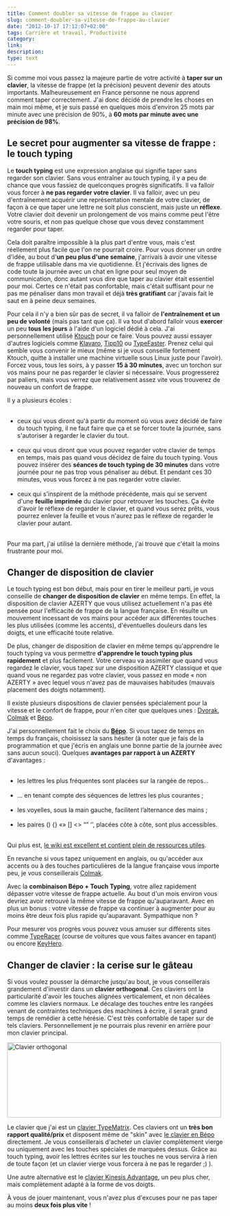 ```yaml
---
title: Comment doubler sa vitesse de frappe au clavier
slug: comment-doubler-sa-vitesse-de-frappe-au-clavier
date: "2012-10-17 17:12:07+02:00"
tags: Carrière et travail, Productivité
category: 
link: 
description: 
type: text
---
```


<p>Si comme moi vous passez la majeure partie de votre activité à <strong>taper sur un clavier</strong>, la vitesse de frappe (et la précision) peuvent devenir des atouts importants. Malheureusement en France personne ne nous apprend comment taper correctement. J'ai donc décidé de prendre les choses en main moi même, et je suis passé en quelques mois d'environ 25 mots par minute avec une précision de 90%, à <strong>60 mots par minute avec une précision de 98%</strong>.</p>
<!-- TEASER_END -->
<p></p><h2>Le secret pour augmenter sa vitesse de frappe : le touch typing</h2><p></p>

<p>Le <strong>touch typing</strong> est une expression anglaise qui signifie taper sans regarder son clavier. Sans vous entraîner au touch typing, il y a peu de chance que vous fassiez de quelconques progrès significatifs. Il va falloir vous forcer à <strong>ne pas regarder votre clavier</strong>. Il va falloir, avec un peu d'entraînement acquérir une représentation mentale de votre clavier, de façon à ce que taper une lettre ne soit plus conscient, mais juste un <strong>réflexe</strong>. Votre clavier doit devenir un prolongement de vos mains comme peut l'être votre souris, et non pas quelque chose que vous devez constamment regarder pour taper.</p>

<p>Cela doit paraître impossible à la plus part d'entre vous, mais c'est réellement plus facile que l'on ne pourrait croire. Pour vous donner un ordre d'idée, au bout d'<strong>un peu plus d'une semaine</strong>, j'arrivais à avoir une vitesse de frappe utilisable dans ma vie quotidienne. Et j'écrivais des lignes de code toute la journée avec un chat en ligne pour seul moyen de communication, donc autant vous dire que taper au clavier était essentiel pour moi. Certes ce n'était pas confortable, mais c'était suffisant pour ne pas me pénaliser dans mon travail et déjà <strong>très gratifiant</strong> car j'avais fait le saut en à peine deux semaines.</p>

<p>Pour cela il n'y a bien sûr pas de secret, il va falloir de <strong>l'entraînement et un peu de volonté</strong> (mais pas tant que ça). Il va tout d'abord falloir vous <strong>exercer</strong> un peu <strong>tous les jours</strong> à l'aide d'un logiciel dédié à cela. J'ai personnellement utilisé <a href="http://ktouch.sourceforge.net/">Ktouch</a> pour ce faire. Vous pouvez aussi essayer d'autres logiciels comme <a href="http://klavaro.sourceforge.net/">Klavaro</a>, <a href="http://www.tipp10.com/en/">Tipp10</a> ou <a href="http://www.typefastertypingtutor.com/">TypeFaster</a>. Prenez celui qui semble vous convenir le mieux (même si je vous conseille fortement Ktouch, quitte à installer une machine virtuelle sous Linux juste pour l'avoir). Forcez vous, tous les soirs, à y passer <strong>15 à 30 minutes</strong>, avec un torchon sur vos mains pour ne pas regarder le clavier si nécessaire. Vous progresserez par paliers, mais vous verrez que relativement assez vite vous trouverez de nouveau un confort de frappe.</p>

<p>Il y a plusieurs écoles :</p>

<p></p><ul><br><li>ceux qui vous diront qu'à partir du moment où vous avez décidé de faire du touch typing, il ne faut faire que ça et se forcer toute la journée, sans s'autoriser à regarder le clavier du tout.</li><br><li>ceux qui vous diront que vous pouvez regarder votre clavier de temps en temps, mais pas quand vous décidez de faire du touch typing. Vous pouvez insérer des <strong>séances de touch typing de 30 minutes</strong> dans votre journée pour ne pas trop vous pénaliser au début. Et pendant ces 30 minutes, vous vous forcez à ne pas regarder votre clavier.</li><br><li>ceux qui s'inspirent de la méthode précédente, mais qui se servent d'une <strong>feuille imprimée</strong> du clavier pour retrouver les touches. Ça évite d'avoir le réflexe de regarder le clavier, et quand vous serez prêts, vous pourrez enlever la feuille et vous n'aurez pas le réflexe de regarder le clavier pour autant.</li><br></ul><p></p>

<p>Pour ma part, j'ai utilisé la dernière méthode, j'ai trouvé que c'était la moins frustrante pour moi.</p>

<p></p><h2>Changer de disposition de clavier</h2><p></p>

<p>Le touch typing est bon début, mais pour en tirer le meilleur parti, je vous conseille de <strong>changer de disposition de clavier</strong> en même temps. En effet, la disposition de clavier AZERTY que vous utilisez actuellement n'a pas été pensée pour l'efficacité de frappe de la langue française. En résulte un mouvement incessant de vos mains pour accéder aux différentes touches les plus utilisées (comme les accents), d'éventuelles douleurs dans les doigts, et une efficacité toute relative.</p>

<p>De plus, changer de disposition de clavier en même temps qu'apprendre le touch typing va vous permettre <strong>d'apprendre le touch typing plus rapidement</strong> et plus facilement. Votre cerveau va assimiler que quand vous regardez le clavier, vous tapez sur une disposition AZERTY classique et que quand vous ne regardez pas votre clavier, vous passez en mode « non AZERTY » avec lequel vous n'avez pas de mauvaises habitudes (mauvais placement des doigts notamment).</p>

<p>Il existe plusieurs dispositions de clavier pensées spécialement pour la vitesse et le confort de frappe, pour n'en citer que quelques unes : <a href="http://fr.wikipedia.org/wiki/Disposition_Dvorak">Dvorak</a>, <a href="http://colemak.com/">Colmak</a> et <a href="http://bepo.fr/wiki/Accueil">Bépo</a>.</p>

<p>J'ai personnellement fait le choix du <strong><a href="http://bepo.fr/wiki/Accueil">Bépo</a></strong>. Si vous tapez de temps en temps du français, choisissez la sans hésiter (à noter que je fais de la programmation et que j'écris en anglais une bonne partie de la journée avec sans aucun souci). Quelques <strong>avantages par rapport à un AZERTY</strong> d'avantages :</p>

<p></p><ul><br><li>les lettres les plus fréquentes sont placées sur la rangée de repos…</li><br><li>… en tenant compte des séquences de lettres les plus courantes ;</li><br><li>les voyelles, sous la main gauche, facilitent l’alternance des mains ;</li><br><li>les paires () {} «» [] &lt;&gt; “” ‘’, placées côte à côte, sont plus accessibles.</li><br></ul><p></p>

<p>Qui plus est, <a href="http://bepo.fr/wiki/Accueil">le wiki est excellent et contient plein de ressources utiles</a>.</p>

<p>En revanche si vous tapez uniquement en anglais, ou qu'accéder aux accents ou à des touches particulières de la langue française vous importe peu, je vous conseillerais <a href="http://colemak.com/">Colmak</a>.</p>

<p>Avec la <strong>combinaison Bépo + Touch Typing</strong>, votre allez rapidement dépasser votre vitesse de frappe actuelle. Au bout d'un mois environ vous devriez avoir retrouvé la même vitesse de frappe qu'auparavant. Avec en plus un bonus : votre vitesse de frappe va continuer à augmenter pour au moins être deux fois plus rapide qu'auparavant. Sympathique non ?</p>

<p>Pour mesurer vos progrès vous pouvez vous amuser sur différents sites comme <a href="http://play.typeracer.com/">TypeRacer</a> (course de voitures que vous faites avancer en tapant) ou encore <a href="http://www.keyhero.com/">KeyHero</a>.</p>

<p></p><h2>Changer de clavier : la cerise sur le gâteau</h2><p></p>

<p>Si vous voulez pousser la démarche jusqu'au bout, je vous conseillerais grandement d'investir dans un <strong>clavier orthogonal</strong>. Ces claviers ont la particularité d'avoir les touches alignées verticalement, et non décalées comme les claviers normaux. Le décalage des touches entre les rangées venant de contraintes techniques des machines à écrire, il serait grand temps de remédier à cette hérésie. C'est très confortable de taper sur de tels claviers. Personnellement je ne pourrais plus revenir en arrière pour mon clavier principal.</p>

<p></p><div class="wp-caption text-center" id="attachment_121" style=""><img alt="Clavier orthogonal" class="size-full wp-image-121" height="175" src="https://data.jousse.org/blog/2006_02_06_typematrix.jpg" title="2006_02_06_typematrix" width="500"><p></p></div>

<p>Le clavier que j'ai est un <a href="http://typematrix.com/">clavier TypeMatrix</a>. Ces claviers ont un <strong>très bon rapport qualité/prix</strong> et disposent même de "skin" avec <a href="http://typematrix.com/bepo.php">le clavier en Bépo</a> directement. Je vous conseillerais d'acheter un clavier complètement vierge ou uniquement avec les touches spéciales de marquées dessus. Grâce au touch typing, avoir les lettres écrites sur les touches ne vous servira à rien de toute façon (et un clavier vierge vous forcera à ne pas le regarder ;) ).</p>

<p>Une autre alternative est le <a href="http://www.amazon.com/Kinesis-KB500USB-BLK-Advantage-Contoured-Keyboard/dp/B000LVJ9W8/ref=sr_1_1?ie=UTF8&amp;qid=1350485644&amp;sr=8-1">clavier Kinesis Advantage</a>, un peu plus cher, mais complètement adapté à la forme de vos doigts.</p>

<p>À vous de jouer maintenant, vous n'avez plus d'excuses pour ne pas taper au moins <strong>deux fois plus vite</strong> !</p>
